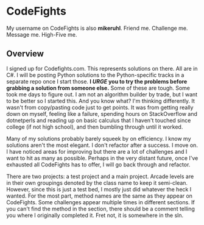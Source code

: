 # CodeFights
My username on CodeFights is also **mikeruhl**.  Friend me.  Challenge me.  Message me.  High-Five me.


## Overview

I signed up for Codefights.com. This represents solutions on there.  All are in C#.  I will be posting Python solutions to the Python-specific tracks in a separate repo once I start those.  **I ***URGE*** you to try the problems before grabbing a solution from someone else.**  Some of these are tough.  Some took me days to figure out.  I am not an algorithm builder by trade, but I want to be better so I started this.  And you know what?  I'm thinking differently.  It wasn't from copy/pasting code just to get points.  It was from getting really down on myself, feeling like a failure, spending hours on StackOverflow and dotnetperls and reading up on basic calculus that I haven't touched since college (if not high school), and then bumbling through until it worked.

Many of my solutions probably barely squeek by on efficiency.  I know my solutions aren't the most elegant.  I don't refactor after a success.  I move on.  I have noticed areas for improving but there are a lot of challenges and I want to hit as many as possible.  Perhaps in the very distant future, once I've exhausted all CodeFights has to offer, I will go back through and refactor.

There are two projects: a test project and a main project.  Arcade levels are in their own groupings denoted by the class name to keep it semi-clean.  However, since this is just a test bed, I mostly just did whatever the heck I wanted.  For the most part, method names are the same as they appear on CodeFights.  Some challenges appear multiple times in different sections.  If you can't find the method in the section, there should be a comment telling you where I originally completed it.  Fret not, it is somewhere in the sln.